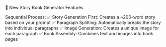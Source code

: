 🚀 New Story Book Generator Features

Sequential Process:
✅ Story Generation First: Creates a ~200-word story based on your prompt
✅ Paragraph Splitting: Automatically breaks the story into individual paragraphs
✅ Image Generation: Creates a unique image for each paragraph
✅ Book Assembly: Combines text and images into book pages